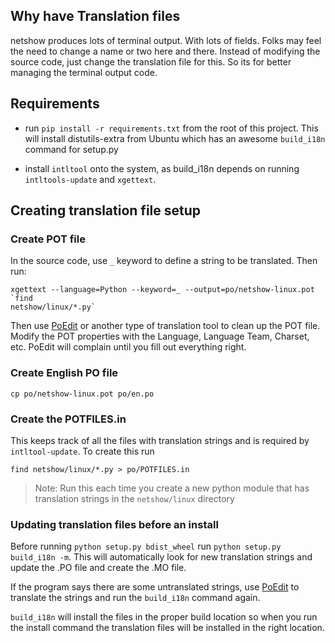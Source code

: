 ## Why have Translation files

netshow produces lots of terminal output. With lots of fields. Folks may feel
the need to change a name or two here and there. Instead of modifying the source
code, just change the translation file for this. So its for better managing the
terminal output code.


## Requirements

* run ``pip install -r requirements.txt`` from the root of this project. This
will install distutils-extra from Ubuntu which has an awesome ``build_i18n`` command
for setup.py

* install ``intltool`` onto the system, as build_i18n depends on running
``intltools-update`` and ``xgettext``.

## Creating translation file setup


### Create POT file

In the source code, use ``_`` keyword to define a string to be translated.
Then run:
```
xgettext --language=Python --keyword=_ --output=po/netshow-linux.pot `find
netshow/linux/*.py`
```

Then use [PoEdit](http://poedit.net/) or another type of translation tool to clean up the POT file.
Modify the POT properties with the Language, Language Team, Charset, etc. PoEdit
will complain until you fill out everything right.


### Create English PO file

```
cp po/netshow-linux.pot po/en.po
```


### Create the POTFILES.in

This keeps track of all the files with translation strings and is required by
``intltool-update``. To create this run

```
find netshow/linux/*.py > po/POTFILES.in
```

>Note: Run this each time you create a new python module that has translation
>strings in the ``netshow/linux`` directory


### Updating translation files before an install


Before running ``python setup.py bdist_wheel`` run ``python setup.py
build_i18n -m``. This will automatically look for new translation strings and
update the .PO file and create the .MO file.

If the program says there are some untranslated strings, use
[PoEdit](http://poedit.net/) to translate the strings and run the ``build_i18n``
command again.

``build_i18n`` will install the files in the proper build location so when you
run the install command the translation files will be installed in the right location.


